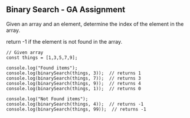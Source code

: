 
## Binary Search - GA Assignment

Given an array and an element, determine the index of the element in the array.

return -1 if the element is not found in the array. 

```
// Given array
const things = [1,3,5,7,9];

console.log("Found items");
console.log(binarySearch(things, 3));  // returns 1
console.log(binarySearch(things, 7));  // returns 3
console.log(binarySearch(things, 9));  // returns 4
console.log(binarySearch(things, 1));  // returns 0
```

```
console.log("Not Found items");
console.log(binarySearch(things, 4));  // returns -1
console.log(binarySearch(things, 99));  // returns -1
```